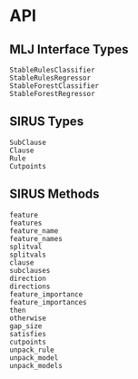 # API

## MLJ Interface Types

```@docs
StableRulesClassifier
StableRulesRegressor
StableForestClassifier
StableForestRegressor
```

## SIRUS Types

```@docs
SubClause
Clause
Rule
Cutpoints
```

## SIRUS Methods

```@docs
feature
features
feature_name
feature_names
splitval
splitvals
clause
subclauses
direction
directions
feature_importance
feature_importances
then
otherwise
gap_size
satisfies
cutpoints
unpack_rule
unpack_model
unpack_models
```
